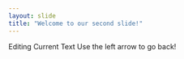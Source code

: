 ```yaml
---
layout: slide
title: "Welcome to our second slide!"
---
```

Editing Current Text
Use the left arrow to go back!
